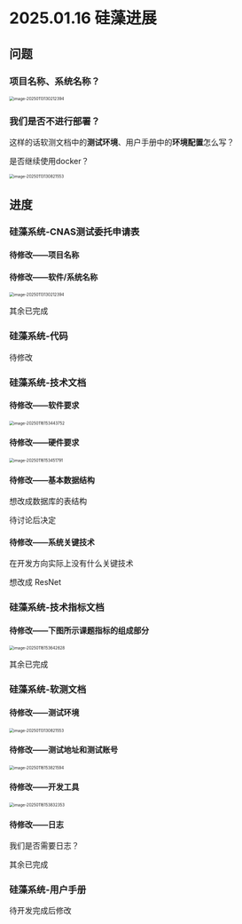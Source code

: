 # 2025.01.16 硅藻进展

## 问题

### 项目名称、系统名称？

<img src="http://public.file.lvshuhuai.cn/images\image-20250113130212394.png" alt="image-20250113130212394" style="zoom:50%;" />

### 我们是否不进行部署？

这样的话软测文档中的**测试环境**、用户手册中的**环境配置**怎么写？

是否继续使用docker？

<img src="http://public.file.lvshuhuai.cn/images\image-20250113130821553.png" alt="image-20250113130821553" style="zoom:50%;" />

## 进度

### 硅藻系统-CNAS测试委托申请表

#### 待修改——项目名称

#### 待修改——软件/系统名称

<img src="http://public.file.lvshuhuai.cn/images\image-20250113130212394.png" alt="image-20250113130212394" style="zoom:50%;" />

其余已完成

### 硅藻系统-代码

待修改

### 硅藻系统-技术文档

#### 待修改——软件要求

<img src="http://public.file.lvshuhuai.cn/images\image-20250116153443752.png" alt="image-20250116153443752" style="zoom:50%;" />

#### 待修改——硬件要求

<img src="http://public.file.lvshuhuai.cn/images\image-20250116153451791.png" alt="image-20250116153451791" style="zoom:50%;" />

#### 待修改——基本数据结构

想改成数据库的表结构

待讨论后决定

#### 待修改——系统关键技术

在开发方向实际上没有什么关键技术

想改成 ResNet

### 硅藻系统-技术指标文档

#### 待修改——下图所示课题指标的组成部分

<img src="http://public.file.lvshuhuai.cn/images\image-20250116153642628.png" alt="image-20250116153642628" style="zoom:50%;" />

其余已完成

### 硅藻系统-软测文档

#### 待修改——测试环境

<img src="http://public.file.lvshuhuai.cn/images\image-20250113130821553.png" alt="image-20250113130821553" style="zoom:50%;" />

#### 待修改——测试地址和测试账号

<img src="http://public.file.lvshuhuai.cn/images\image-20250116153821594.png" alt="image-20250116153821594" style="zoom:50%;" />

#### 待修改——开发工具

<img src="http://public.file.lvshuhuai.cn/images\image-20250116153832353.png" alt="image-20250116153832353" style="zoom:50%;" />

#### 待修改——日志

我们是否需要日志？

其余已完成

### 硅藻系统-用户手册

待开发完成后修改
